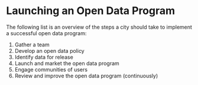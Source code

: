 # Launching an Open Data Program

The following list is an overview of the steps a city should take to implement a successful open data program:

1. Gather a team
1. Develop an open data policy
1. Identify data for release
1. Launch and market the open data program
1. Engage communities of users
1. Review and improve the open data program (continuously)

